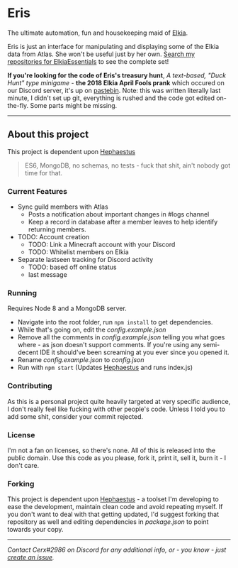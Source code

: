 # Eris
The ultimate automation, fun and housekeeping maid of [Elkia](https://elkia.life).

Eris is just an interface for manipulating and displaying some of the Elkia data from Atlas.  She won't be useful just by her own. [Search my repositories for ElkiaEssentials](https://github.com/CerxMe?tab=repositories&q=ElkiaEssentials) to see the complete set!

**If you're looking for the code of Eris's treasury hunt**, *A text-based, "Duck Hunt" type minigame* - **the 2018 Elkia April Fools prank** which occured on our Discord server, it's up on [pastebin](https://pastebin.com/PD2mhZni).
Note: this was written literally last minute, I didn't set up git, everything is rushed and the code got edited on-the-fly. Some parts might be missing.

---

## About this project

This project is dependent upon [Hephaestus](https://github.com/CerxMe/Hephaestus)
>ES6, MongoDB, no schemas, no tests - fuck that shit, ain't nobody got time for that.

### Current Features

- Sync guild members with Atlas
    - Posts a notification about important changes in #logs channel
    - Keep a record in database after a member leaves to help identify returning members.
- TODO: Account creation
    - TODO: Link a Minecraft account with your Discord
    - TODO: Whitelist members on Elkia
- Separate lastseen tracking for Discord activity
    - TODO: based off online status
    - last message

### Running

Requires Node 8 and a MongoDB server.

- Navigate into the root folder, run `npm install` to get dependencies.
- While that's going on, edit the *config.example.json*
- Remove all the comments in *config.example.json* telling you what goes where - as json doesn't support comments. If you're using any semi-decent IDE it should've been screaming at you ever since you opened it.
- Rename *config.example.json* to *config.json*
- Run with `npm start` (Updates [Hephaestus](https://github.com/CerxMe/Hephaestus) and runs index.js)

### Contributing

As this is a personal project quite heavily targeted at very specific audience, I don't really feel like fucking with other people's code.
Unless I told you to add some shit, consider your commit rejected.

### License

I'm not a fan on licenses, so there's none. All of this is released into the public domain. Use this code as you please, fork it, print it, sell it, burn it - I don't care.

### Forking

This project is dependent upon [Hephaestus](https://github.com/CerxMe/Hephaestus) - a toolset I'm developing to ease the development, maintain clean code and avoid repeating myself.
If you don't want to deal with that getting updated, I'd suggest forking that repository as well and editing dependencies in *package.json* to point towards your copy.

----
*Contact Cerx#2986 on Discord for any additional info, or - you know - just [create an issue](https://github.com/CerxMe/Eris/issues).*
